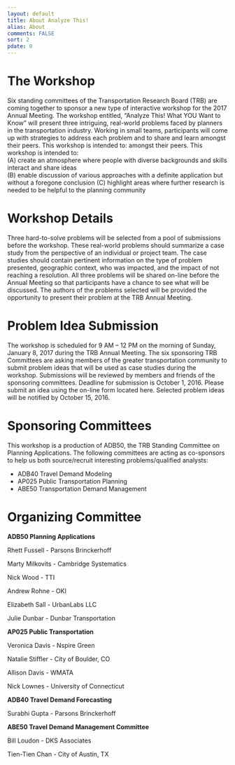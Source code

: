 ```yaml
---
layout: default
title: About Analyze This!
alias: About
comments: FALSE
sort: 2
pdate: 0
---
```

# The Workshop

Six standing committees of the Transportation Research Board (TRB) are coming together to sponsor a new type of interactive workshop for the 2017 Annual Meeting. The workshop entitled, “Analyze This! What YOU Want to Know” will present three intriguing, real-world problems faced by planners in the transportation industry. Working in small teams, participants will come up with strategies to address each problem and to share and learn amongst their peers. This workshop is intended to:
amongst their peers.  This workshop is intended to:  
(A) create an atmosphere where people with diverse backgrounds and skills interact and share ideas  
(B) enable discussion of various approaches with a definite application but without a foregone conclusion
(C) highlight areas where further research is needed to be helpful to the planning community

# Workshop Details

Three hard-to-solve problems will be selected from a pool of submissions before the workshop. These real-world problems should summarize a case study from the perspective of an individual or project team. The case studies should contain pertinent information on the type of problem presented, geographic context, who was impacted, and the impact of not reaching a resolution. All three problems will be shared on-line before the Annual Meeting so that participants have a chance to see what will be discussed. The authors of the problems selected will be provided the opportunity to present their problem at the TRB Annual Meeting.

# Problem Idea Submission

The workshop is scheduled for 9 AM – 12 PM on the morning of Sunday, January 8, 2017 during the TRB Annual Meeting. The six sponsoring TRB Committees are asking members of the greater transportation community to submit problem ideas that will be used as case studies during the workshop. Submissions will be reviewed by members and friends of the sponsoring committees. Deadline for submission is October 1, 2016. Please submit an idea using the on-line form located here.	Selected problem ideas will be notified by October 15, 2016.

# Sponsoring Committees

This workshop is a production of ADB50, the TRB Standing Committee on Planning Applications. The following committees are acting as co-sponsors to help us both source/recruit interesting problems/qualified analysts:

* ADB40 Travel Demand Modeling
* AP025 Public Transportation Planning
* ABE50 Transportation Demand Management

# Organizing Committee

**ADB50 Planning Applications**

Rhett Fussell - Parsons Brinckerhoff

Marty Milkovits - Cambridge Systematics

Nick Wood - TTI

Andrew Rohne - OKI

Elizabeth Sall - UrbanLabs LLC

Julie Dunbar - Dunbar Transportation

**AP025 Public Transportation**

Veronica Davis - Nspire Green

Natalie Stiffler - City of Boulder, CO

Allison Davis - WMATA

Nick Lownes - University of Connecticut

**ADB40 Travel Demand Forecasting**

Surabhi Gupta - Parsons Brinckerhoff

**ABE50 Travel Demand Management Committee**

Bill Loudon - DKS Associates

Tien-Tien Chan - City of Austin, TX

